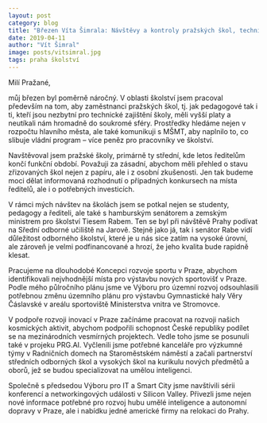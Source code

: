 ```yaml
---
layout: post
category: blog
title: "Březen Víta Šimrala: Návštěvy a kontroly pražských škol, technické vzdělávání ale i inovace kosmických technologií"
date: 2019-04-11
author: "Vít Šimral"
image: posts/vitsimral.jpg
tags: praha školství
---
```


Milí Pražané,

můj březen byl poměrně náročný. V oblasti školství jsem pracoval především na tom, aby zaměstnanci pražských škol, tj. jak pedagogové tak i ti, kteří jsou nezbytní pro technické zajištění školy, měli vyšší platy a neutíkali nám hromadně do soukromé sféry. Prostředky hledáme nejen v rozpočtu hlavního města, ale také komunikuji s MŠMT, aby naplnilo to, co slibuje vládní program – více peněz pro pracovníky ve školství.

Navštěvoval jsem pražské školy, primárně ty střední, kde letos ředitelům končí funkční období. Považuji za zásadní, abychom měli přehled o stavu zřizovaných škol nejen z papíru, ale i z osobní zkušenosti. Jen tak budeme moci dělat informovaná rozhodnutí o případných konkursech na místa ředitelů, ale i o potřebných investicích.

V rámci mých návštev na školách jsem se potkal nejen se studenty, pedagogy a řediteli, ale také s hamburským senátorem a zemským ministrem pro školství Tiesem Rabem. Ten se byl při návštěvě Prahy podívat na Sřední odborné učiliště na Jarově. Stejně jako já, tak i senátor Rabe vidí důležitost odborného školství, které je u nás sice zatím na vysoké úrovní, ale zároveň je velmi podfinancované a hrozí, že jeho kvalita bude rapidně klesat.

Pracujeme na dlouhodobé Koncepci rozvoje sportu v Praze, abychom identifikovali nejvhodnější místa pro výstavbu nových sportovišť v Praze. Podle mého půlročního plánu jsme ve Výboru pro územní rozvoj odsouhlasili potřebnou změnu územního plánu pro výstavbu Gymnastické haly Věry Čáslavské v areálu sportoviště Ministerstva vnitra ve Stromovce.

V podpoře rozvoji inovací v Praze začínáme pracovat na rozvoji našich kosmických aktivit, abychom podpořili schopnost České republiky podílet se na mezinárodních vesmírných projektech. Vedle toho jsme se posunuli také v projeku PRG.AI. Vyčlenili jsme potřebné kanceláře pro výzkumné týmy v Radničních domech na Staroměstském náměstí a začali partnerství středních odborných škol a vysokých škol na kurikulu nových předmětů a oborů, jež se budou specializovat na umělou inteligenci.

Společně s předsedou Výboru pro IT a Smart City jsme navštívili sérii konferencí a networkingových události v Silicon Valley. Přivezli jsme nejen nové informace potřebné pro rozvoj hubu umělé inteligence a autonomní dopravy v Praze, ale i nabídku jedné americké firmy na relokaci do Prahy.


